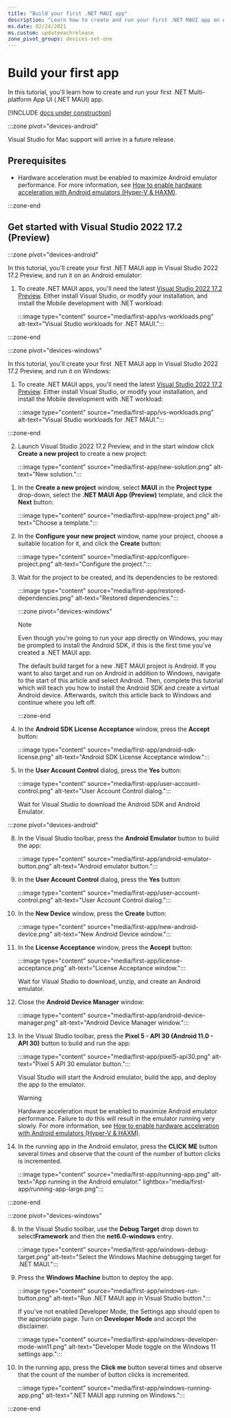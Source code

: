 ```yaml
---
title: "Build your first .NET MAUI app"
description: "Learn how to create and run your first .NET MAUI app on Android."
ms.date: 02/24/2021
ms.custom: updateeachrelease
zone_pivot_groups: devices-set-one
---
```


<!-- zone_pivot_groups: preview-platforms -->

# Build your first app

In this tutorial, you'll learn how to create and run your first .NET Multi-platform App UI (.NET MAUI) app.

[!INCLUDE [docs under construction](~/includes/preview-note.md)]

:::zone pivot="devices-android"

Visual Studio for Mac support will arrive in a future release.

## Prerequisites

- Hardware acceleration must be enabled to maximize Android emulator performance. For more information, see [How to enable hardware acceleration with Android emulators (Hyper-V & HAXM)](~/android/emulator/hardware-acceleration.md).

:::zone-end

## Get started with Visual Studio 2022 17.2 (Preview)

:::zone pivot="devices-android"

In this tutorial, you'll create your first .NET MAUI app in Visual Studio 2022 17.2 Preview, and run it on an Android emulator:

01. To create .NET MAUI apps, you'll need the latest [Visual Studio 2022 17.2 Preview](https://c2rsetup.officeapps.live.com/c2r/downloadVS.aspx?sku=Community&channel=Preview&Version=VS2022&source=VSLandingPage&add=Microsoft.VisualStudio.Workload.CoreEditor&add=Microsoft.VisualStudio.Workload.NetCrossPlat;includeRecommended&cid=2303). Either install Visual Studio, or modify your installation, and install the Mobile development with .NET workload:

    :::image type="content" source="media/first-app/vs-workloads.png" alt-text="Visual Studio workloads for .NET MAUI.":::

:::zone-end

:::zone pivot="devices-windows"

In this tutorial, you'll create your first .NET MAUI app in Visual Studio 2022 17.2 Preview, and run it on Windows:

01. To create .NET MAUI apps, you'll need the latest [Visual Studio 2022 17.2 Preview](https://c2rsetup.officeapps.live.com/c2r/downloadVS.aspx?sku=Community&channel=Preview&Version=VS2022&source=VSLandingPage&add=Microsoft.VisualStudio.Workload.CoreEditor&add=Microsoft.VisualStudio.Workload.NetCrossPlat;includeRecommended&cid=2302). Either install Visual Studio, or modify your installation, and install the Mobile development with .NET workload:

    :::image type="content" source="media/first-app/vs-workloads.png" alt-text="Visual Studio workloads for .NET MAUI.":::

:::zone-end

<!-- markdownlint-disable MD029 -->
02. Launch Visual Studio 2022 17.2 Preview, and in the start window click **Create a new project** to create a new project:

    :::image type="content" source="media/first-app/new-solution.png" alt-text="New solution.":::
<!-- markdownlint-enable MD029 -->

01. In the **Create a new project** window, select **MAUI** in the **Project type** drop-down, select the **.NET MAUI App (Preview)** template, and click the **Next** button:

    :::image type="content" source="media/first-app/new-project.png" alt-text="Choose a template.":::

01. In the **Configure your new project** window, name your project, choose a suitable location for it, and click the **Create** button:

    :::image type="content" source="media/first-app/configure-project.png" alt-text="Configure the project.":::

01. Wait for the project to be created, and its dependencies to be restored:

    :::image type="content" source="media/first-app/restored-dependencies.png" alt-text="Restored dependencies.":::

    :::zone pivot="devices-windows"

    > [!NOTE]
    > Even though you're going to run your app directly on Windows, you may be prompted to install the Android SDK, if this is the first time you've created a .NET MAUI app.
    >
    > The default build target for a new .NET MAUI project is Android. If you want to also target and run on Android in addition to Windows, navigate to the start of this article and select Android. Then, complete this tutorial which will teach you how to install the Android SDK and create a virtual Android device. Afterwards, switch this article back to Windows and continue where you left off.

    :::zone-end

01. In the **Android SDK License Acceptance** window, press the **Accept** button:

    :::image type="content" source="media/first-app/android-sdk-license.png" alt-text="Android SDK License Acceptance window.":::

01. In the **User Account Control** dialog, press the **Yes** button:

    :::image type="content" source="media/first-app/user-account-control.png" alt-text="User Account Control dialog.":::

    Wait for Visual Studio to download the Android SDK and Android Emulator.

:::zone pivot="devices-android"

<!-- markdownlint-disable MD029 -->
08. In the Visual Studio toolbar, press the **Android Emulator** button to build the app:

    :::image type="content" source="media/first-app/android-emulator-button.png" alt-text="Android emulator button.":::

    <!-- markdownlint-enable MD029 -->

01. In the **User Account Control** dialog, press the **Yes** button:

    :::image type="content" source="media/first-app/user-account-control.png" alt-text="User Account Control dialog.":::

01. In the **New Device** window, press the **Create** button:

    :::image type="content" source="media/first-app/new-android-device.png" alt-text="New Android Device window.":::

01. In the **License Acceptance** window, press the **Accept** button:

    :::image type="content" source="media/first-app/license-acceptance.png" alt-text="License Acceptance window.":::

    Wait for Visual Studio to download, unzip, and create an Android emulator.

01. Close the **Android Device Manager** window:

    :::image type="content" source="media/first-app/android-device-manager.png" alt-text="Android Device Manager window.":::

01. In the Visual Studio toolbar, press the **Pixel 5 - API 30 (Android 11.0 - API 30)** button to build and run the app:

    :::image type="content" source="media/first-app/pixel5-api30.png" alt-text="Pixel 5 API 30 emulator button.":::

    Visual Studio will start the Android emulator, build the app, and deploy the app to the emulator.

    > [!WARNING]
    > Hardware acceleration must be enabled to maximize Android emulator performance. Failure to do this will result in the emulator running very slowly. For more information, see [How to enable hardware acceleration with Android emulators (Hyper-V & HAXM)](~/android/emulator/hardware-acceleration.md).

01. In the running app in the Android emulator, press the **CLICK ME** button several times and observe that the count of the number of button clicks is incremented.

    :::image type="content" source="media/first-app/running-app.png" alt-text="App running in the Android emulator." lightbox="media/first-app/running-app-large.png":::

:::zone-end

:::zone pivot="devices-windows"

<!-- markdownlint-disable MD029 -->
08. In the Visual Studio toolbar, use the **Debug Target** drop down to select**Framework** and then the **net6.0-windows** entry.

    :::image type="content" source="media/first-app/windows-debug-target.png" alt-text="Select the Windows Machine debugging target for .NET MAUI.":::

    <!-- markdownlint-enable MD029 -->

01. Press the **Windows Machine** button to deploy the app.

    :::image type="content" source="media/first-app/windows-run-button.png" alt-text="Run .NET MAUI app in Visual Studio button.":::

    If you've not enabled Developer Mode, the Settings app should open to the appropriate page. Turn on **Developer Mode** and accept the disclaimer.

    :::image type="content" source="media/first-app/windows-developer-mode-win11.png" alt-text="Developer Mode toggle on the Windows 11 settings app.":::

01. In the running app, press the **Click me** button several times and observe that the count of the number of button clicks is incremented.

    :::image type="content" source="media/first-app/windows-running-app.png" alt-text=".NET MAUI app running on Windows.":::

:::zone-end
<!-- ## Build and debug iOS apps

If, while connecting Visual Studio to your Mac through Xamarin Mac Agent (XMA), you are prompted to install a different version of the SDK, you can ignore the prompt since it refers to a legacy version of XMA.

> [!NOTE]
> Visual Studio 2022 can only currently deploy .NET MAUI iOS apps to the iOS simulator, and not to physical devices.

::: zone-end
::: zone pivot="dotnet-cli"

## Get started with .NET command-line interface

In this tutorial, you'll create and run your first .NET MAUI app using the .NET command-line interface (CLI):

01. In the .NET CLI, create a new .NET MAUI app:

    ```dotnetcli
    dotnet new maui -n HelloMauiPreview
    ```

01. In the .NET CLI, change directory to the newly created project:

    ```dotnetcli
    cd HelloMauiPreview
    ```

01. In the .NET CLI, change directory to the single project and restore its dependencies:

    ```dotnetcli
    cd HelloMauiPreview
    dotnet restore
    ```

01. In the .NET CLI, build and launch the app on your chosen platform:

    ```dotnetcli
    dotnet build -t:Run -f net6.0-android
    dotnet build -t:Run -f net6.0-ios
    dotnet build -t:Run -f net6.0-maccatalyst
    ```

    > [!NOTE]
    > These commands will launch the app on the default platform device, if one can be found. On Android, it's recommended to start an emulator before building and launching your app.

## Select an iOS simulator

It's possible to specify which simulator is launched and used for net6.0-ios by specifying the `_DeviceName` MSBuild property:

```dotnetcli
dotnet build -t:Run -f net6.0-ios -p:_DeviceName=:v2:udid=<UDID>
```

You can retrieve a list of possible unique device id (UDID) values by executing the `simctl list` command:

```console
/Applications/Xcode.app/Contents/Developer/usr/bin/simctl list
```

The default iOS simulator will be launched if you don't specify a UDID.

::: zone-end

-->
